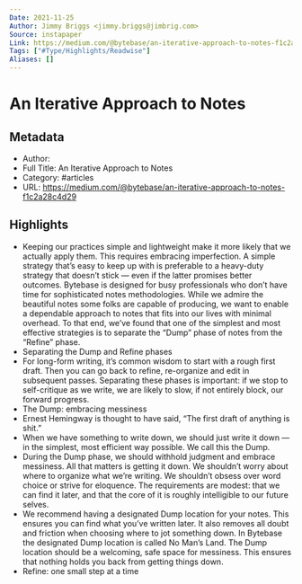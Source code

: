 ```yaml
---
Date: 2021-11-25
Author: Jimmy Briggs <jimmy.briggs@jimbrig.com>
Source: instapaper
Link: https://medium.com/@bytebase/an-iterative-approach-to-notes-f1c2a28c4d29
Tags: ["#Type/Highlights/Readwise"]
Aliases: []
---
```

# An Iterative Approach to Notes

## Metadata
- Author: 
- Full Title: An Iterative Approach to Notes
- Category: #articles
- URL: https://medium.com/@bytebase/an-iterative-approach-to-notes-f1c2a28c4d29

## Highlights
- Keeping our practices simple and lightweight make it more likely that we actually apply them. This requires embracing imperfection. A simple strategy that’s easy to keep up with is preferable to a heavy-duty strategy that doesn’t stick — even if the latter promises better outcomes.
  Bytebase is designed for busy professionals who don’t have time for sophisticated notes methodologies. While we admire the beautiful notes some folks are capable of producing, we want to enable a dependable approach to notes that fits into our lives with minimal overhead. To that end, we’ve found that one of the simplest and most effective strategies is to separate the “Dump” phase of notes from the “Refine” phase.
- Separating the Dump and Refine phases
- For long-form writing, it’s common wisdom to start with a rough first draft. Then you can go back to refine, re-organize and edit in subsequent passes. Separating these phases is important: if we stop to self-critique as we write, we are likely to slow, if not entirely block, our forward progress.
- The Dump: embracing messiness
- Ernest Hemingway is thought to have said, “The first draft of anything is shit.”
- When we have something to write down, we should just write it down — in the simplest, most efficient way possible. We call this the Dump.
- During the Dump phase, we should withhold judgment and embrace messiness. All that matters is getting it down. We shouldn’t worry about where to organize what we’re writing. We shouldn’t obsess over word choice or strive for eloquence. The requirements are modest: that we can find it later, and that the core of it is roughly intelligible to our future selves.
- We recommend having a designated Dump location for your notes. This ensures you can find what you’ve written later. It also removes all doubt and friction when choosing where to jot something down. In Bytebase the designated Dump location is called No Man’s Land. The Dump location should be a welcoming, safe space for messiness. This ensures that nothing holds you back from getting things down.
- Refine: one small step at a time
